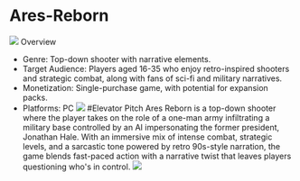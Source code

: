 # Ares-Reborn
![](https://i.ibb.co/SyTMY2G/DALL-E-2024-10-01-08-10-54-A-90s-pre-rendered-cutscene-style-image-for-a-top-down-shooter-game-The-s.png)
Overview
- Genre: Top-down shooter with narrative elements.
- Target Audience: Players aged 16-35 who enjoy retro-inspired shooters and strategic combat, along with fans of sci-fi and military narratives.
- Monetization: Single-purchase game, with potential for expansion packs.
- Platforms: PC 
![](https://i.ibb.co/Vwd70Nm/DALL-E-2024-10-01-08-12-40-A-90s-pre-rendered-cutscene-style-image-for-a-top-down-shooter-game-insid.png)
#Elevator Pitch
Ares Reborn is a top-down shooter where the player takes on the role of a one-man army infiltrating a military base controlled by an AI impersonating the former president, Jonathan Hale. With an immersive mix of intense combat, strategic levels, and a sarcastic tone powered by retro 90s-style narration, the game blends fast-paced action with a narrative twist that leaves players questioning who's in control.
![](https://i.ibb.co/VTyspMX/DALL-E-2024-10-01-08-12-37-A-90s-pre-rendered-cutscene-style-image-for-a-top-down-shooter-game-showi.png)
